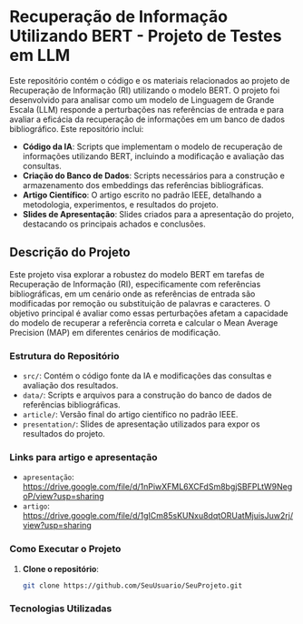 # Recuperação de Informação Utilizando BERT - Projeto de Testes em LLM

Este repositório contém o código e os materiais relacionados ao projeto de Recuperação de Informação (RI) utilizando o modelo BERT. O projeto foi desenvolvido para analisar como um modelo de Linguagem de Grande Escala (LLM) responde a perturbações nas referências de entrada e para avaliar a eficácia da recuperação de informações em um banco de dados bibliográfico. Este repositório inclui:

- **Código da IA**: Scripts que implementam o modelo de recuperação de informações utilizando BERT, incluindo a modificação e avaliação das consultas.
- **Criação do Banco de Dados**: Scripts necessários para a construção e armazenamento dos embeddings das referências bibliográficas.
- **Artigo Científico**: O artigo escrito no padrão IEEE, detalhando a metodologia, experimentos, e resultados do projeto.
- **Slides de Apresentação**: Slides criados para a apresentação do projeto, destacando os principais achados e conclusões.

## Descrição do Projeto

Este projeto visa explorar a robustez do modelo BERT em tarefas de Recuperação de Informação (RI), 
especificamente com referências bibliográficas, em um cenário onde as referências de entrada são modificadas por remoção ou substituição 
de palavras e caracteres. O objetivo principal é avaliar como essas perturbações afetam a capacidade do modelo 
de recuperar a referência correta e calcular o Mean Average Precision (MAP) em diferentes cenários de modificação.

### Estrutura do Repositório

- `src/`: Contém o código fonte da IA e modificações das consultas e avaliação dos resultados.
- `data/`: Scripts e arquivos para a construção do banco de dados de referências bibliográficas.
- `article/`: Versão final do artigo científico no padrão IEEE.
- `presentation/`: Slides de apresentação utilizados para expor os resultados do projeto.

### Links para artigo e apresentação
- `apresentação`: https://drive.google.com/file/d/1nPiwXFML6XCFdSm8bgjSBFPLtW9NegoP/view?usp=sharing
- `artigo`:  https://drive.google.com/file/d/1gICm85sKUNxu8dqtORUatMjuisJuw2rj/view?usp=sharing

### Como Executar o Projeto

1. **Clone o repositório**:
   ```bash
   git clone https://github.com/SeuUsuario/SeuProjeto.git
   
### Tecnologias Utilizadas
